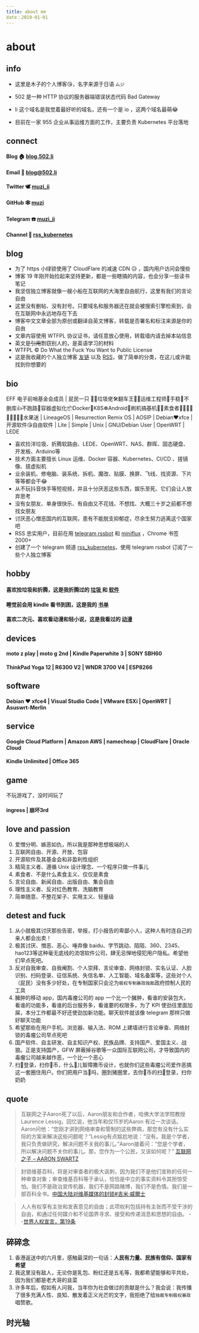 ```yaml
---
title: about me
date：2019-01-01
---
```


# about

## info

- 这里是木子的个人博客😘，名字来源于日语 `ムジ`

- 502 是一种 HTTP 协议的服务器端错误状态代码 Bad Gateway
- li 这个域名是我觉着最好听的域名，还有一个是 io ，这两个域名最萌😂
- 目前在一家 955 企业从事运维方面的工作，主要负责 Kubernetes 平台落地

## connect

####  **Blog** 🏠 [blog.502.li](https://blog.502.li)

####  Email 📧 [blog@502.li](mailto:blog#502.li)

#### Twitter 🕊 [muzi_ii](https://twitter.com/muzi_ii)

#### GitHub 🕸 [muzi](https://github.com/muzi_502)

#### Telegram ☎️ [muzi_ii](https://telegram.me/muzi_ii)

#### Channel 📣 [rss_kubernetes](https://t.me/rss_kubernetes)



## blog

-   为了 https 小绿锁使用了 CloudFlare 的减速 CDN  😥 ，国内用户访问会慢些
-   博客 19 年刚开始捡起来坚持更新，都是一些瞎搞的内容，也会分享一些读书笔记
-   我坚信独立博客就像一艘小船在互联网的大海里自由航行，这里有我们的言论自由
-   这里没有删帖、没有封号。只要域名和服务器还在就会被搜索引擎检索到，会在互联网中永远地存在下去
-   博客中文文章全部为原创或翻译自英文博客，转载是否署名和标注来源是你的自由
-   文章内容使用 WTFPL 协议证书，请任意放心使用，转载墙内请去掉本站信息
-   英文是~~引用~~剽窃别人的，是英语学习的材料
-   WTFPL © Do What the Fuck You Want to Public License
-   这是我收藏的个人独立博客 [友链](https://blog.502.li/link)  以及 [RSS](https://t.me/c/1134301275/1398)，做了简单的分类，在这儿或许能找到你想要的

## bio

EFF 电子前哨基金会成员 | 屁民一只 🤦‍♂️垃圾佬🛠️翻车王🚐😫运维工程师🔧手稳💪不删库👍不跑路🏃容器虚拟化📦Docker🐳K8S☸️Android📳刷机搞~~基~~机📱📲素食者🍇🍈🍉🍊🍋🍌🍍🍎🍏水果迷 | LineageOS | Resurrection Remix OS | AOSIP | Debian❤xfce | 开源软件😘自由软件 | Lite | Simple | Unix | GNU/Debian User | OpenWRT | LEDE

- 喜欢捡洋垃圾、折腾软路由、LEDE、OpenWRT、NAS、群晖、固态硬盘、开发板、Arduino等
- 技术方面主要擅长 Linux 运维、Docker 容器、Kubernetes、CI/CD 、搓镜像、搓虚拟机
- 业余装机、修电脑、装系统、拆机、魔改、贴膜、换屏、飞线、找资源、下片等等都会干😂
- 从不玩抖音快手等短视频，并且十分厌恶这些东西，娱乐至死、它们会让人放弃思考
- 没有女朋友、单身很快乐、有自由又不花钱、不想找、大概三十岁之前都不想找女朋友
- 讨厌恶心憎恶国内的互联网，患有不能脱支抑郁症，尽余生努力逃离这个国家吧
- RSS 忠实用户，目前在用 [telegram rssbot](https://github.com/iovxw/rssbot) 和 [miniflux](https://github.com/miniflux/miniflux) ，Chrome 书签 2000+
- 创建了一个 telegram 频道 [rss_kubernetes](https://t.me/rss_kubernetes)，使用 telegram rssbot 订阅了一些个人独立博客

## hobby

#### 喜欢捡垃圾和折腾，这是我折腾过的 [垃圾 ](https://blog.502.li/phones-history)和 [软件](https://blog.502.li/android-tools)

#### 睡觉前会用 kindle 看书到困，这是我的  [书单 ](https://blog.502.li/booklist)

#### 喜欢二次元、喜欢看动漫和轻小说，这是我看过的 [动漫](https://blog.502.li/animal)

## devices

#### moto z play  |  moto g  2nd  |  Kindle Paperwhite 3  |  SONY SBH60 

####  ThinkPad Yoga 12  |  R6300 V2  |  WNDR 3700 V4   |   ESP8266

## software

#### Debian ❤ xfce4  |  Visual Studio Code  |  VMware ESXi  |  OpenWRT   |  Asuswrt-Merlin

## service

#### Google Cloud Platform‎  |  Amazon AWS  |  namecheap  |  CloudFlare  |  Oracle Cloud

#### Kindle Unlimited | Office 365 

## game

不玩游戏了，没时间玩了

#### ingress  |  崩坏3rd 

## love and passion

0. 爱憎分明、嫉恶如仇，所以我是那种思想极端的人
1. 互联网自由、开源、开放、包容
2. 开源软件及其基金会和非盈利性组织
3. 精简主义者、遵循 Unix 设计理念、一个程序只做一件事儿
4. 素食者、不是什么素食主义、仅仅是素食
5. 言论自由、新闻自由、出版自由、集会自由
6. 理性主义者、反对红色教育、洗脑教育
7. 简单随意、不整花架子、实用主义、轻量级

## detest and fuck

1. 从小就极其讨厌那些告密，举报，打小报告的卑鄙小人，这种人有时连自己的亲人都会出卖！
2. 极其讨厌、憎恶、恶心、唾弃像 baidu、字节跳动、陌陌、360、2345、hao123等这种毫无底线的流氓软件公司，肆无忌惮地侵犯用户隐私。希望他们早点死吧。
3. 反对自我审查、自我阉割、个人崇拜、言论审查、网络封锁、实名认证、人脸识别、扫码登录、征信系统、失信名单、人工智能、域名备案等，这些对个人（屁民）没有多少好处，在专制国家只会沦为`极权专制暴政独裁`政府控制人民的工具
4. 臃肿的移动 app，国内毒瘤公司的 app 一个比一个臃肿，看谁的安装包大，看谁的功能多，看谁的后台服务多，看谁要的权限多，为了 KPI 使劲往里面加屎，本分工作都最不好还使劲加新功能。聊天软件就该像 telegram 那样只做好聊天功能
5. 希望那些在用户手机、浏览器、输入法、ROM 上建墙进行言论审查、网络封锁的毒瘤公司早点死吧
8. 国产软件、自主研发、自主知识产权、民族品牌、支持国产、爱国主义、战狼。正是支持国产，GFW 屏蔽掉谷歌等一众国际互联网公司，才导致国内的毒瘤公司越来越作恶，一个比一个恶心
9. 扫🐴登录，扫你🐴币，什么🐔儿智障撒币设计，也就你们这些毒瘤公司爱作恶搞这一套圈住用户。你们把用户当🐷吗，圈到猪圈里，去你🐴币的扫🐴登录，扫你奶奶

## quote

> 互联网之子Aaron死了以后，Aaron朋友和合作者，哈佛大学法学院教授Laurence Lessig，回忆说，他当年和仅15岁的Aaron 有过一次谈话。Aaron问他：“您刚才讲到网络审查和管制的这些弊病，那您有没有什么实际的方案来解决这些问题呢？”Lessig有点尴尬地说：“没有。我是个学者，我只负责做研究，解决问题不关我的事儿。”Aaron接着问：“您是个学者，所以解决问题不关你的事儿。那，您作为一个公民，又该如何呢？” [互联网之子 – AARON SWARTZ]( https://coolshell.cn/articles/11928.html )



> 封锁维基百科，将是对审查者的极大讽刺，因为我们不是他们宣称的任何一种审查对象；审查维基百科等于承认，恰恰是中立的事实资料令其担惊受怕。我们不是政治宣传机器，我们不是网路赌博，我们不是色情。我们是一部百科全书。[中国大陆对维基媒体的封锁#吉米·威爾士](https://zh.wikipedia.org/wiki/%E4%B8%AD%E5%9B%BD%E5%A4%A7%E9%99%86%E5%AF%B9%E7%BB%B4%E5%9F%BA%E5%AA%92%E4%BD%93%E7%9A%84%E5%B0%81%E9%94%81#%E5%90%89%E7%B1%B3%C2%B7%E5%A8%81%E7%88%BE%E5%A3%AB)



> 人人有权享有主张和发表意见的自由；此项权利包括持有主张而不受干涉的自由，和通过任何媒介和不论国界寻求、接受和传递消息和思想的自由。 --[世界人权宣言，第19条]( https://www.un.org/zh/universal-declaration-human-rights/ )

## 碎碎念

1. 香港返送中的六月里，感触最深的一句话：**人民有力量、民族有信仰、国家有希望**
2. 我这里没有敌人，无论你是乳包、粉红还是五毛等，我都希望能够和平共处，因为我们都是老大哥的韭菜
3. 许多年后，假如有人问我，当年你为社会做过的贡献是什么？我会说：我传播了很多充满人性、良知、散发着正义光芒的文字，我拒绝了给`独裁专制极权暴政`唱赞歌。

## 时光轴

